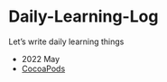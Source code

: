 # Daily-Learning-Log
Let’s write daily learning things 

- 2022 May
- [CocoaPods](http://cocoapods.org)
